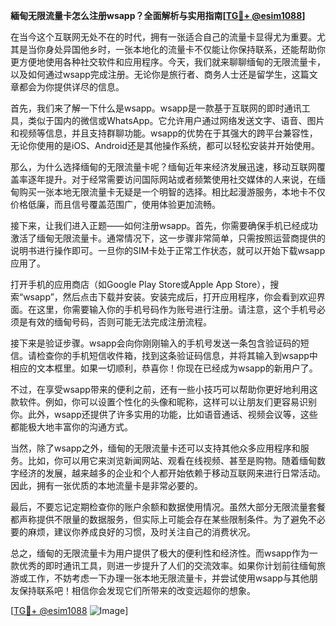 **緬甸无限流量卡怎么注册wsapp？全面解析与实用指南[[TG💪+ @esim1088](https://t.me/s/esim1088)]**

在当今这个互联网无处不在的时代，拥有一张适合自己的流量卡显得尤为重要。尤其是当你身处异国他乡时，一张本地化的流量卡不仅能让你保持联系，还能帮助你更方便地使用各种社交软件和应用程序。今天，我们就来聊聊缅甸的无限流量卡，以及如何通过wsapp完成注册。无论你是旅行者、商务人士还是留学生，这篇文章都会为你提供详尽的信息。

首先，我们来了解一下什么是wsapp。wsapp是一款基于互联网的即时通讯工具，类似于国内的微信或WhatsApp。它允许用户通过网络发送文字、语音、图片和视频等信息，并且支持群聊功能。wsapp的优势在于其强大的跨平台兼容性，无论你使用的是iOS、Android还是其他操作系统，都可以轻松安装并开始使用。

那么，为什么选择缅甸的无限流量卡呢？缅甸近年来经济发展迅速，移动互联网覆盖率逐年提升。对于经常需要访问国际网站或者频繁使用社交媒体的人来说，在缅甸购买一张本地无限流量卡无疑是一个明智的选择。相比起漫游服务，本地卡不仅价格低廉，而且信号覆盖范围广，使用体验更加流畅。

接下来，让我们进入正题——如何注册wsapp。首先，你需要确保手机已经成功激活了缅甸无限流量卡。通常情况下，这一步骤非常简单，只需按照运营商提供的说明书进行操作即可。一旦你的SIM卡处于正常工作状态，就可以开始下载wsapp应用了。

打开手机的应用商店（如Google Play Store或Apple App Store），搜索“wsapp”，然后点击下载并安装。安装完成后，打开应用程序，你会看到欢迎界面。在这里，你需要输入你的手机号码作为账号进行注册。请注意，这个手机号必须是有效的缅甸号码，否则可能无法完成注册流程。

接下来是验证步骤。wsapp会向你刚刚输入的手机号发送一条包含验证码的短信。请检查你的手机短信收件箱，找到这条验证码信息，并将其输入到wsapp中相应的文本框里。如果一切顺利，恭喜你！你现在已经成为wsapp的新用户了。

不过，在享受wsapp带来的便利之前，还有一些小技巧可以帮助你更好地利用这款软件。例如，你可以设置个性化的头像和昵称，这样可以让朋友们更容易识别你。此外，wsapp还提供了许多实用的功能，比如语音通话、视频会议等，这些都能极大地丰富你的沟通方式。

当然，除了wsapp之外，缅甸的无限流量卡还可以支持其他众多应用程序和服务。比如，你可以用它来浏览新闻网站、观看在线视频、甚至是购物。随着缅甸数字经济的发展，越来越多的企业和个人都开始依赖于移动互联网来进行日常活动。因此，拥有一张优质的本地流量卡是非常必要的。

最后，不要忘记定期检查你的账户余额和数据使用情况。虽然大部分无限流量套餐都声称提供不限量的数据服务，但实际上可能会存在某些限制条件。为了避免不必要的麻烦，建议你养成良好的习惯，及时关注自己的消费状况。

总之，缅甸的无限流量卡为用户提供了极大的便利性和经济性。而wsapp作为一款优秀的即时通讯工具，则进一步提升了人们的交流效率。如果你计划前往缅甸旅游或工作，不妨考虑一下办理一张本地无限流量卡，并尝试使用wsapp与其他朋友保持联系吧！相信你会发现它们所带来的改变远超你的想象。

[[TG💪+ @esim1088](https://t.me/s/esim1088) ![Image](https://i.postimg.cc/4NQfJmqS/Snipaste-2025-05-13-00-14-12.png)]